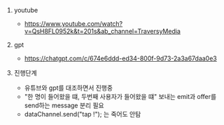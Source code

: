 1. youtube

   - https://www.youtube.com/watch?v=QsH8FL0952k&t=201s&ab_channel=TraversyMedia

2. gpt

   - https://chatgpt.com/c/674e6ddd-ed34-800f-9d73-2a3a67daa0e3

3. 진행단계
   - 유튜브와 gpt를 대조하면서 진행중
   - "한 명이 들어왔을 떄, 두번째 사용자가 들어왔을 떄" 보내는 emit과 offer를 send하는 message 분리 필요
   - dataChannel.send("tap !"); 는 죽어도 안탐

